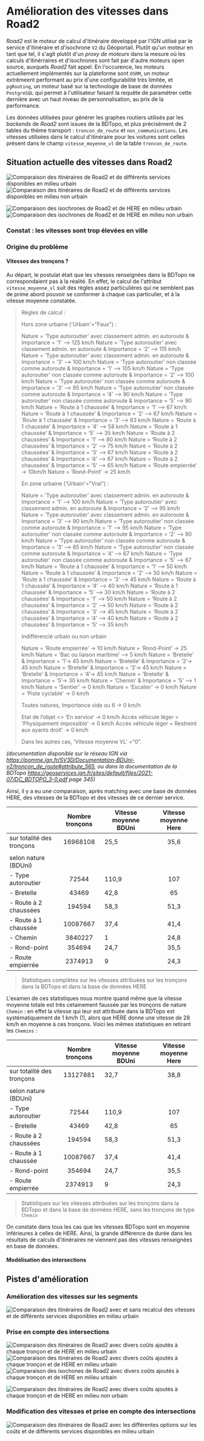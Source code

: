 # Amélioration des vitesses dans Road2

_Road2_ est le moteur de calcul d'itinéraire développé par l'IGN utilisé par le service d'itinéraire et d'isochrone `V2` du Géoportail. Plutôt qu'un moteur en tant que tel, il s'agit plutôt d'un _proxy de moteurs_ dans la mesure où les calculs d'itinérraires et d'isochrones sont fait par d'autre moteurs open source, auxquels _Road2_ fait appel. En l'occurence, les moteurs actuellement implémentés sur la plateforme sont `OSRM`, un moteur extrêmeent performant au prix d'une configurabilité très limitée, et `pgRouting`, un moteur basé sur la technologie de base de données `PostgreSQL` qui permet à l'utilisateur faisant la requête de paramétrer cette dernière avec un haut niveau de personnalisation, au prix de la performance.

Les données utilisées pour générer les graphes routiers utilisés par les _backends_ de _Road2_ sont issues de la BDTopo, et plus précisément de 2 tables du thème transport : `troncon_de_route` et `non_communications`. Les vitesses utilisées dans le calcul d'itinéraire pour les voitures sont celles présent dans le champ `vitesse_moyenne_vl` de la table `troncon_de_route`.

## Situation actuelle des vitesses dans Road2

![Comparaison des itinéraires de Road2 et de différents services disponibles en milieu urbain](comparaison_iti_urbain.png)
![Comparaison des itinéraires de Road2 et de différents services disponibles en milieu non urbain](comparaison_iti_rural.png)

![Comparaison des isochrones de Road2 et de HERE en milieu urbain](iso_urbain.png)
![Comparaison des isochrones de Road2 et de HERE en milieu non urbain](iso_rural.png)

### Constat : les vitesses sont trop élevées en ville


### Origine du problème

#### Vitesses des tronçons ?

Au départ, le postulat était que les vitesses renseignées dans la BDTopo ne correspondaient pas à la réalité. En effet, le calcul de l'attribut `vitesse_moyenne_vl` suit des règles assez particulières qui ne semblent pas de prime abord pouvoir se conformer à chaque cas particulier, et à la vitesse moyenne constatée.

> Règles de calcul :
>
> Hors zone urbaine ('Urbain'="Faux") :
>
> Nature = ‘Type autoroutier’ avec classement admin. en autoroute & Importance = ‘1’ –> 125 km/h
> Nature = ‘Type autoroutier’ avec classement admin. en autoroute & Importance = ‘2’ –> 115 km/h
> Nature = ‘Type autoroutier’ avec classement admin. en autoroute & Importance = ‘3’ –> 100 km/h
> Nature = ‘Type autoroutier’ non classée comme autoroute & Importance = ‘1’ –> 105 km/h
> Nature = ‘Type autoroutier’ non classée comme autoroute & Importance = ‘2’ –> 100 km/h
> Nature = ‘Type autoroutier’ non classée comme autoroute & Importance = ‘3’ –> 95 km/h
> Nature = ‘Type autoroutier’ non classée comme autoroute & Importance = ‘4’ –> 90 km/h
> Nature = ‘Type autoroutier’ non classée comme autoroute & Importance = ‘5’ –> 90 km/h
> Nature = ‘Route à 1 chaussée’ & Importance = ‘1’ –> 67 km/h
> Nature = ‘Route à 1 chaussée’ & Importance = ‘2’ –> 67 km/h
> Nature = ‘Route à 1 chaussée’ & Importance = ‘3’ –> 63 km/h
> Nature = ‘Route à 1 chaussée’ & Importance = ‘4’ –> 58 km/h
> Nature = ‘Route à 1 chaussée’ & Importance = ‘5’ –> 35 km/h
> Nature = ‘Route à 2 chaussées’ & Importance = ‘1’ –> 80 km/h
> Nature = ‘Route à 2 chaussées’ & Importance = ‘2’ –> 75 km/h
> Nature = ‘Route à 2 chaussées’ & Importance = ‘3’ –> 67 km/h
> Nature = ‘Route à 2 chaussées’ & Importance = ‘4’ –> 67 km/h
> Nature = ‘Route à 2 chaussées’ & Importance = ‘5’ –> 65 km/h
> Nature = ‘Route empierrée’ -> 10km/h
> Nature = ‘Rond-Point’ -> 25 km/h
>
> En zone urbaine ('Urbain'="Vrai") :
>
> Nature = ‘Type autoroutier’ avec classement admin. en autoroute & Importance = ‘1’ –> 100 km/h
> Nature = ‘Type autoroutier’ avec classement admin. en autoroute & Importance = ‘2’ –> 95 km/h
> Nature = ‘Type autoroutier’ avec classement admin. en autoroute & Importance = ‘3’ –> 90 km/h
> Nature = ‘Type autoroutier’ non classée comme autoroute & Importance = ‘1’ –> 95 km/h
> Nature = ‘Type autoroutier’ non classée comme autoroute & Importance = ‘2’ –> 90 km/h
> Nature = ‘Type autoroutier’ non classée comme autoroute & Importance = ‘3’ –> 85 km/h
> Nature = ‘Type autoroutier’ non classée comme autoroute & Importance = ‘4’ –> 67 km/h
> Nature = ‘Type autoroutier’ non classée comme autoroute & Importance = ‘5’ –> 67 km/h
> Nature = ‘Route à 1 chaussée’ & Importance = ‘1’ –> 50 km/h
> Nature = ‘Route à 1 chaussée’ & Importance = ‘2’ –> 50 km/h
> Nature = ‘Route à 1 chaussée’ & Importance = ‘3’ –> 45 km/h
> Nature = ‘Route à 1 chaussée’ & Importance = ‘4’ –> 40 km/h
> Nature = ‘Route à 1 chaussée’ & Importance = ‘5’ –> 30 km/h
> Nature = ‘Route à 2 chaussées’ & Importance = ‘1’ –> 50 km/h
> Nature = ‘Route à 2 chaussées’ & Importance = ‘2’ –> 50 km/h
> Nature = ‘Route à 2 chaussées’ & Importance = ‘3’ –> 45 km/h
> Nature = ‘Route à 2 chaussées’ & Importance = ‘4’ –> 40 km/h
> Nature = ‘Route à 2 chaussées’ & Importance = ‘5’ –> 35 km/h
>
> Indifférencié urbain ou non urbain
>
> Nature = ‘Route empierrée’ -> 10 km/h
> Nature = ‘Rond-Point’ -> 25 km/h
> Nature = ‘Bac ou liaison maritime’ –> 5 km/h
> Nature = ‘Bretelle’ & Importance = ‘1’-> 45 km/h
> Nature = ‘Bretelle’ & Importance = ‘2’-> 45 km/h
> Nature = ‘Bretelle’ & Importance = ‘3’-> 45 km/h
> Nature = ‘Bretelle’ & Importance = ‘4’-> 45 km/h
> Nature = ‘Bretelle’ & Importance = ‘5’-> 30 km/h
> Nature = ‘Chemin’ & Importance = ‘5’ –> 1 km/h
> Nature = ‘Sentier’ -> 0 km/h
> Nature = ‘Escalier’ -> 0 km/h
> Nature = ‘Piste cyclable’ -> 0 km/h
>
> Toutes natures, Importance vide ou 6 -> 0 km/h
>
> Etat de l’objet <> ‘En service’ -> 0 km/h
> Accès véhicule léger = 'Physiquement impossible' -> 0 km/h
> Accès véhicule léger = Restreint aux ayants droit' -> 0 km/h
>
> Dans les autres cas, 'Vitesse moyenne VL' ="0".

_(documentation disponible sur le réseau IGN via https://pomme.ign.fr/SV3D/Documentation-BDUni-v2/troncon_de_route#attribute_565, ou dans la documentation de la BDTopo https://geoservices.ign.fr/sites/default/files/2021-07/DC_BDTOPO_3-0.pdf page 345)_

Ainsi, il y a eu une comparaison, après matching avec une base de données HERE, des vitesses de la BDTopo et des vitesses de ce dernier service.

|  | Nombre tronçons | Vitesse moyenne BDUni | Vitesse moyenne Here |
|---|:---:|---|:---:|
| sur totalité des tronçons | 16968108 | 25,5 | 35,6 |
|  |  |  |  |
| selon nature (BDUni) |  |  |  |
| - Type autoroutier | 72544 | 110,9 | 107 |
| - Bretelle | 43469 | 42,8 | 65 |
| - Route à 2 chaussées | 194594 | 58,3 | 51,3 |
| - Route à 1 chaussée | 10087667 | 37,4 | 41,4 |
| - Chemin | 3840227 | 1 | 24,8 |
| - Rond-point | 354694 | 24,7 | 35,5 |
| - Route empierrée | 2374913 | 9 | 24,3 |
> Statistiques complètes sur les vitesses attribuées sur les tronçons dans la BDTopo et dans la base de données HERE

L'examen de ces statistiques nous montre quand même que la vitesse moyenne totale est très cetainement faussée par les tronçons de nature `Chemin` : en effet la vitesse qui leur est attribuée dans la BDTopo est systématiquement de 1 km/h (!), alors que HERE donne une vitesse de 28 km/h en moyenne à ces tronçons. Voici les mêmes statistiques en retirant les `Chemins` :

|  | Nombre tronçons | Vitesse moyenne BDUni | Vitesse moyenne Here |
|---|:---:|---|:---:|
| sur totalité des tronçons | 13127881 | 32,7 | 38,8 |
|  |  |  |  |
| selon nature (BDUni) |  |  |  |
| - Type autoroutier | 72544 | 110,9 | 107 |
| - Bretelle | 43469 | 42,8 | 65 |
| - Route à 2 chaussées | 194594 | 58,3 | 51,3 |
| - Route à 1 chaussée | 10087667 | 37,4 | 41,4 |
| - Rond-point | 354694 | 24,7 | 35,5 |
| - Route empierrée | 2374913 | 9 | 24,3 |
> Statistiques sur les vitesses attribuées sur les tronçons dans la BDTopo et dans la base de données HERE, sans les tronçons de type `Chemin`

On constate dans tous les cas que les vitesses BDTopo sont en moyenne inférieures à celles de HERE. Ainsi, la grande différence de durée dans les résultats de calculs d'itinéraires ne viennent pas des vitesses renseignées en base de données.

#### Modélisation des intersections


## Pistes d'amélioration


### Amélioration des vitesses sur les segments
![Comparaison des itinéraires de Road2 avec et sans recalcul des vitesses et de différents services disponibles en milieu urbain](comparaison_iti_urbain_calc.png)


### Prise en compte des intersections
![Comparaison des itinéraires de Road2 avec divers coûts ajoutés à chaque tronçon et de HERE en milieu urbain](comparaison_temps_iti_s_u1.png)
![Comparaison des itinéraires de Road2 avec divers coûts ajoutés à chaque tronçon et de HERE en milieu urbain](comparaison_temps_iti_s_u2.png)
![Comparaison des isochones de Road2 avec divers coûts ajoutés à chaque tronçon et de HERE en milieu urbain](iso_intesection_temps.png)

![Comparaison des itinéraires de Road2 avec divers coûts ajoutés à chaque tronçon et de HERE en milieu non urbain](comparaison_temps_iti_s_r.png)



### Modification des vitesses et prise en compte des intersections

![Comparaison des itinéraires de Road2 avec les différentes options sur les coûts et de différents services disponibles en milieu urbain](comparaison_iti_urbain_full.png)
